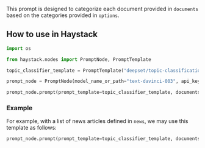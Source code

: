 This prompt is designed to categorize each document provided in `documents` based on the categories provided in `options`.

## How to use in Haystack

```python 
import os

from haystack.nodes import PromptNode, PromptTemplate

topic_classifier_template = PromptTemplate("deepset/topic-classification")

prompt_node = PromptNode(model_name_or_path="text-davinci-003", api_key=os.environ.get("OPENAI_API_KEY"))

prompt_node.prompt(prompt_template=topic_classifier_template, documents="YOUR_DOCUMENTS", options=["A LIST OF TOPICS"])
```

### Example

For example, with a list of news articles defined in `news`, we may use this template as follows:

```python
prompt_node.prompt(prompt_template=topic_classifier_template, documents=news, options=["economics", "politics", "culture"])
```